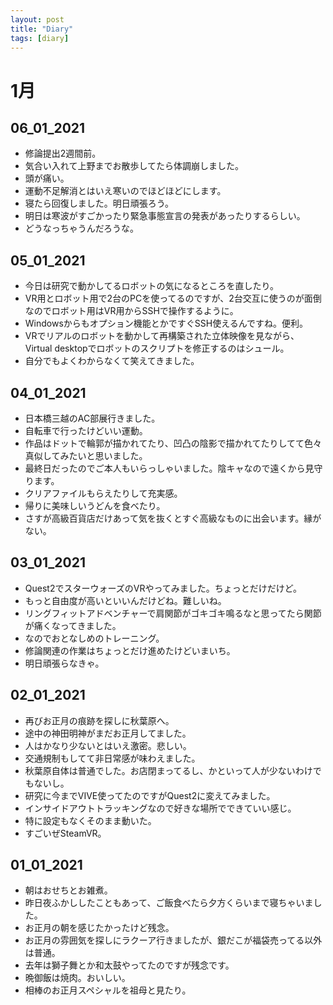 ```yaml
---
layout: post
title: "Diary"
tags: [diary]
---
```


# 1月
## 06_01_2021
* 修論提出2週間前。
* 気合い入れて上野までお散歩してたら体調崩しました。
* 頭が痛い。
* 運動不足解消とはいえ寒いのでほどほどにします。
* 寝たら回復しました。明日頑張ろう。
* 明日は寒波がすごかったり緊急事態宣言の発表があったりするらしい。
* どうなっちゃうんだろうな。

## 05_01_2021
* 今日は研究で動かしてるロボットの気になるところを直したり。
* VR用とロボット用で2台のPCを使ってるのですが、2台交互に使うのが面倒なのでロボット用はVR用からSSHで操作するように。
* Windowsからもオプション機能とかですぐSSH使えるんですね。便利。
* VRでリアルのロボットを動かして再構築された立体映像を見ながら、Virtual desktopでロボットのスクリプトを修正するのはシュール。
* 自分でもよくわからなくて笑えてきました。

## 04_01_2021
* 日本橋三越のAC部展行きました。
* 自転車で行ったけどいい運動。
* 作品はドットで輪郭が描かれてたり、凹凸の陰影で描かれてたりしてて色々真似してみたいと思いました。
* 最終日だったのでご本人もいらっしゃいました。陰キャなので遠くから見守ります。
* クリアファイルもらえたりして充実感。
* 帰りに美味しいうどんを食べたり。
* さすが高級百貨店だけあって気を抜くとすぐ高級なものに出会います。縁がない。

## 03_01_2021
* Quest2でスターウォーズのVRやってみました。ちょっとだけだけど。
* もっと自由度が高いといいんだけどね。難しいね。
* リングフィットアドベンチャーで肩関節がゴキゴキ鳴るなと思ってたら関節が痛くなってきました。
* なのでおとなしめのトレーニング。
* 修論関連の作業はちょっとだけ進めたけどいまいち。
* 明日頑張らなきゃ。

## 02_01_2021
* 再びお正月の痕跡を探しに秋葉原へ。
* 途中の神田明神がまだお正月してました。
* 人はかなり少ないとはいえ激密。悲しい。
* 交通規制もしてて非日常感が味わえました。
* 秋葉原自体は普通でした。お店閉まってるし、かといって人が少ないわけでもないし。
* 研究に今までVIVE使ってたのですがQuest2に変えてみました。
* インサイドアウトトラッキングなので好きな場所でできていい感じ。
* 特に設定もなくそのまま動いた。
* すごいぜSteamVR。

## 01_01_2021
* 朝はおせちとお雑煮。
* 昨日夜ふかししたこともあって、ご飯食べたら夕方くらいまで寝ちゃいました。
* お正月の朝を感じたかったけど残念。
* お正月の雰囲気を探しにラクーア行きましたが、銀だこが福袋売ってる以外は普通。
* 去年は獅子舞とか和太鼓やってたのですが残念です。
* 晩御飯は焼肉。おいしい。
* 相棒のお正月スペシャルを祖母と見たり。

